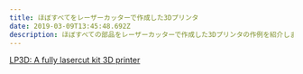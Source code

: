 ```yaml
---
title: ほぼすべてをレーザーカッターで作成した3Dプリンタ
date: 2019-03-09T13:45:48.692Z
description: ほぼすべての部品をレーザーカッターで作成した3Dプリンタの作例を紹介します。
---
```

[LP3D: A fully lasercut kit 3D printer](https://hackaday.io/project/164156-lp3d-a-fully-lasercut-kit-3d-printer)
